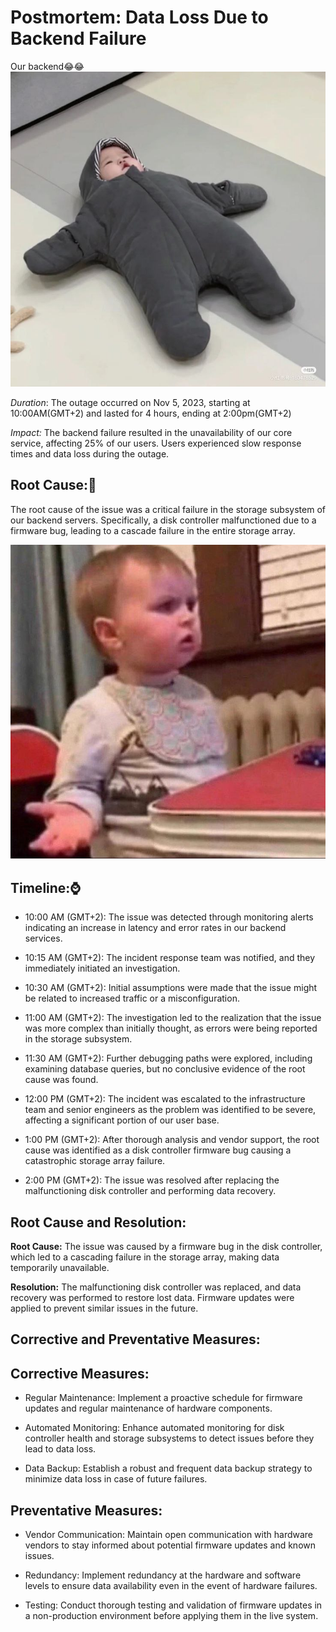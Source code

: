 # Postmortem: Data Loss Due to Backend Failure
Our backend😂😂
<img src="f.jpg" alt="">

*Duration*: The outage occurred on Nov 5, 2023, starting at 10:00AM(GMT+2) and lasted for 4 hours, ending at 2:00pm(GMT+2)

*Impact:* The backend failure resulted in the unavailability of our core service, affecting 25% of our users. Users experienced slow response times and data loss during the outage.

## Root Cause:🤔
The root cause of the issue was a critical failure in the storage subsystem of our backend servers. Specifically, a disk controller malfunctioned due to a firmware bug, leading to a cascade failure in the entire storage array.

<img src="t.jpg" alt="">

## Timeline:⌚

* 10:00 AM (GMT+2): The issue was detected through monitoring alerts indicating an increase in latency and error rates in our backend services.

* 10:15 AM (GMT+2): The incident response team was notified, and they immediately initiated an investigation.

* 10:30 AM (GMT+2): Initial assumptions were made that the issue might be related to increased traffic or a misconfiguration.

* 11:00 AM (GMT+2): The investigation led to the realization that the issue was more complex than initially thought, as errors were being reported in the storage subsystem.

* 11:30 AM (GMT+2): Further debugging paths were explored, including examining database queries, but no conclusive evidence of the root cause was found.

* 12:00 PM (GMT+2): The incident was escalated to the infrastructure team and senior engineers as the problem was identified to be severe, affecting a significant portion of our user base.
* 1:00 PM (GMT+2): After thorough analysis and vendor support, the root cause was identified as a disk controller firmware bug causing a catastrophic storage array failure.

* 2:00 PM (GMT+2): The issue was resolved after replacing the malfunctioning disk controller and performing data recovery.


## Root Cause and Resolution:
**Root Cause:** The issue was caused by a firmware bug in the disk controller, which led to a cascading failure in the storage array, making data temporarily unavailable.

**Resolution:** The malfunctioning disk controller was replaced, and data recovery was performed to restore lost data. Firmware updates were applied to prevent similar issues in the future.

## Corrective and Preventative Measures:

## Corrective Measures:

- Regular Maintenance: Implement a proactive schedule for firmware updates and regular maintenance of hardware components.

- Automated Monitoring: Enhance automated monitoring for disk controller health and storage subsystems to detect issues before they lead to data loss.

* Data Backup: Establish a robust and frequent data backup strategy to minimize data loss in case of future failures.

## Preventative Measures:

* Vendor Communication: Maintain open communication with hardware vendors to stay informed about potential firmware updates and known issues.

* Redundancy: Implement redundancy at the hardware and software levels to ensure data availability even in the event of hardware failures.

* Testing: Conduct thorough testing and validation of firmware updates in a non-production environment before applying them in the live system.
